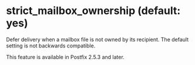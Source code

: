 # strict_mailbox_ownership (default: yes)
 Defer delivery when a mailbox file is not owned by its recipient.
The default setting is not backwards compatible. 


 This feature is available in Postfix 2.5.3 and later. 


